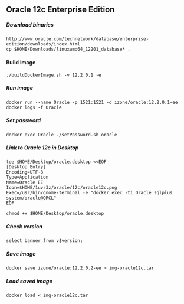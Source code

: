 ## Oracle 12c Enterprise Edition
##### Download binaries
```
http://www.oracle.com/technetwork/database/enterprise-edition/downloads/index.html
cp $HOME/Downloads/linuxamd64_12201_database* .
```
#### Build image
```
./buildDockerImage.sh -v 12.2.0.1 -e
```
##### Run image
```
docker run --name Oracle -p 1521:1521 -d izone/oracle:12.2.0.1-ee
docker logs -f Oracle
```
##### Set password
```
docker exec Oracle ./setPassword.sh oracle
```
##### Link to Oracle 12c in Desktop
```
tee $HOME/Desktop/oracle.desktop <<EOF
[Desktop Entry]
Encoding=UTF-8
Type=Application
Name=Oracle EE
Icon=$HOME/1uvr3z/oracle/12c/oracle12c.png
Exec=/usr/bin/gnome-terminal -e "docker exec -ti Oracle sqlplus system/oracle@ORCL"
EOF

chmod +x $HOME/Desktop/oracle.desktop
```
##### Check version
```
select banner from v$version;
```
##### Save image
```
docker save izone/oracle:12.2.0.2-ee > img-oracle12c.tar
```
##### Load saved image
```
docker load < img-oracle12c.tar
```
